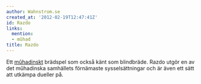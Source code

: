 ```yaml
---
author: Wahnstrom.se
created_at: '2012-02-19T12:47:41Z'
id: Razdo
links:
  mention:
  - mûhad
title: Razdo
---
```


Ett [mûhadinskt] brädspel som också känt som blindbräde. Razdo utgör en av det mûhadinska samhällets
förnämaste sysselsättningar och är även ett sätt att utkämpa dueller på.

  [mûhadinskt]: mûhad